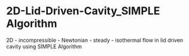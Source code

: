# 2D-Lid-Driven-Cavity_SIMPLE Algorithm
2D - incompressible - Newtonian - steady - isothermal flow in lid driven cavity using SIMPLE Algorithm

